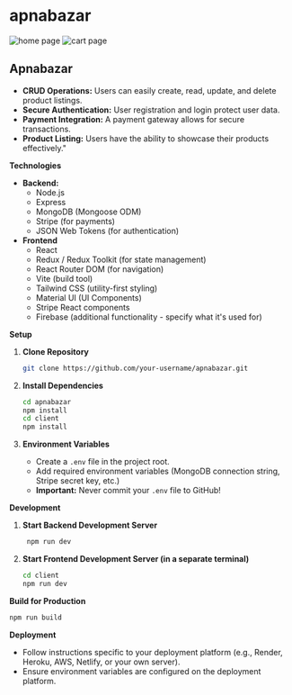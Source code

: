 # apnabazar
![home page](https://res.cloudinary.com/dpsi55s3c/image/upload/v1709093573/dslq0sb3gl0jxpxqjhbt.png)
![cart page](https://res.cloudinary.com/dpsi55s3c/image/upload/v1709093572/fvgsx6mdemgfd9ajpufv.png)

## Apnabazar

* **CRUD Operations:** Users can easily create, read, update, and delete product listings.
* **Secure Authentication:** User registration and login protect user data.
* **Payment Integration:** A payment gateway allows for secure transactions.
* **Product Listing:** Users have the ability to showcase their products effectively."


**Technologies**

* **Backend:**
    * Node.js
    * Express
    * MongoDB (Mongoose ODM)
    * Stripe (for payments)
    * JSON Web Tokens (for authentication)
* **Frontend**
    * React
    * Redux / Redux Toolkit (for state management)
    * React Router DOM (for navigation)
    * Vite (build tool)
    * Tailwind CSS (utility-first styling)
    * Material UI (UI Components)
    * Stripe React components
    * Firebase (additional functionality - specify what it's used for)

**Setup**

1. **Clone Repository**
   ```bash
   git clone https://github.com/your-username/apnabazar.git
   ```

2. **Install Dependencies**
   ```bash
   cd apnabazar
   npm install 
   cd client
   npm install 
   ```

3.  **Environment Variables**
    * Create a `.env` file in the project root.
    * Add required environment variables (MongoDB connection string, Stripe secret key, etc.)
    * **Important:** Never commit your `.env` file to GitHub!

**Development**

1. **Start Backend Development Server**
   ```bash
    npm run dev
   ```

2. **Start Frontend Development Server (in a separate terminal)**
   ```bash
   cd client
   npm run dev
   ```

**Build for Production**

   ```bash
   npm run build 
   ```

**Deployment**

* Follow instructions specific to your deployment platform (e.g., Render, Heroku, AWS, Netlify, or your own server).
* Ensure environment variables are configured on the deployment platform.

